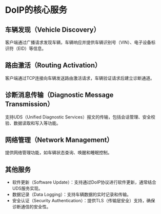 # DoIP的核心服务

## 车辆发现（Vehicle Discovery）

客户端通过广播请求发现车辆，车辆响应并提供车辆识别号（VIN）、电子设备标识符（EID）等信息。

## 路由激活（Routing Activation）

客户端通过TCP连接向车辆发送路由激活请求，车辆验证请求后建立诊断通道。

## 诊断消息传输（Diagnostic Message Transmission）

支持UDS（Unified Diagnostic Services）报文的传输，包括会话管理、安全校验、数据读取和写入等功能。

## 网络管理（Network Management）

提供网络管理功能，如车辆状态查询、唤醒和睡眠控制。

## 其他服务

+ 软件更新（Software Update）：支持通过DoIP协议进行软件更新，通常结合UDS服务实现。
+ 数据记录（Data Logging）：支持车辆数据的实时记录和传输。
+ 安全认证（Security Authentication）：提供TLS（传输层安全）支持，确保诊断通信的安全性。
